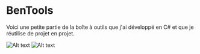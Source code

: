 # BenTools
Voici une petite partie de la boîte à outils que j'ai développé en C# et que je réutilise de projet en projet.

![Alt text](https://i.imgur.com/Bl4kscA.png "Codes utilitaires que l'on retrouve dans l'application.")
![Alt text](https://i.imgur.com/nQeWnDg.png "Arborescence des fichiers de l'application.")
